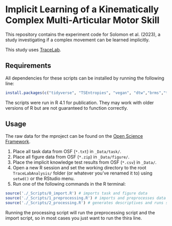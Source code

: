 # Implicit Learning of a Kinematically Complex Multi-Articular Motor Skill

This repository contains the experiment code for Solomon et al. (2023), a study investigating if a complex movement can be learned implicitly.

This study uses [TraceLab](https://github.com/LBRF/TraceLab).

## Requirements

All dependencies for these scripts can be installed by running the following line:

```r
install.packages(c("tidyverse", "TSEntropies", "vegan", "dtw","brms","tidybayes","emmeans","parametes","modelr"))
```

The scripts were run in R 4.1 for publication. They may work with older versions of R but are not guaranteed to function correctly.


## Usage

The raw data for the mproject can be found on the [Open Science Framework](https://osf.io/v45pq/).

1. Place all task data from OSF (`*.txt`)  in `_Data/task/`.
2. Place all figure data from OSF (`*.zip`)  in `_Data/figure/`.
2. Place the implicit knowledge test results from OSF (`*.csv`) in `_Data/`.
3. Open a new R session and set the working directory to the root `TraceLabAnalysis/` folder (or whatever you've renamed it to) using `setwd()` or the RStudio menu.
4. Run one of the following commands in the R terminal:

```r
source('./_Scripts/0_import.R') # imports task and figure data
source('./_Scripts/1_preprocessing.R') # imports and preprocesses data
source('./_Scripts/2_processing.R') # generates descriptives and runs statistical models
```

Running the processing script will run the preprocessing script and the import script, so in most cases you just want to run the thira line.

